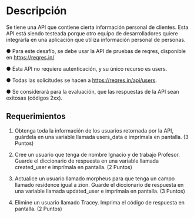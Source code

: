 # Descripción
Se tiene una API que contiene cierta información personal de clientes. Esta API está siendo
testeada porque otro equipo de desarrolladores quiere integrarla en una aplicación que utiliza
información personal de personas.


● Para este desafío, se debe usar la API de pruebas de reqres, disponible en
https://reqres.in/


● Esta API no requiere autenticación, y su único recurso es users.


● Todas las solicitudes se hacen a https://reqres.in/api/users.


● Se considerará para la evaluación, que las respuestas de la API sean exitosas (códigos 2xx).


## Requerimientos
1. Obtenga toda la información de los usuarios retornada por la API, guárdela en una
variable llamada users_data e imprímala en pantalla.
(3 Puntos)


2. Cree un usuario que tenga de nombre Ignacio y de trabajo Profesor. Guarde el
diccionario de respuesta en una variable llamada created_user e imprímala en
pantalla.
(2 Puntos)


3. Actualice un usuario llamado morpheus para que tenga un campo llamado residence
igual a zion. Guarde el diccionario de respuesta en una variable llamada
updated_user e imprímala en pantalla.
(3 Puntos)


4. Elimine un usuario llamado Tracey. Imprima el código de respuesta en pantalla.
(2 Puntos)